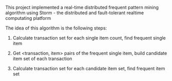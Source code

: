 This project implemented a real-time distributed frequent pattern mining algorithm using Storm - the distributed and fault-tolerant realtime computating platform

The idea of this algorithm is the following steps:

1. Calculate transaction set for each single item count, find frequent single item

2. Get <transaction, item> pairs of the frequent single item, build candidate item set of each transaction

3. Calculate transaction set for each candidate item set, find frequent item set